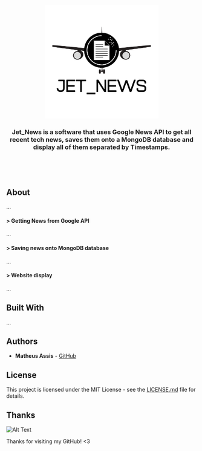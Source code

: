 <p align="center">
  <img width="300" height="300" src="/static/jet_news_logo.png">
</p>
<h3 align="center">
  Jet_News is a software that uses Google News API to get all recent tech news, saves them onto a MongoDB database and display all of them separated by Timestamps.
</h3>
</br>
</br>
</br>

## About

...

#### > Getting News from Google API

...

#### > Saving news onto MongoDB database

...

#### > Website display

...

## Built With

...

## Authors

* **Matheus Assis** - [GitHub](https://github.com/MatheusMAssis)

## License

This project is licensed under the MIT License - see the [LICENSE.md](LICENSE.md) file for details.

## Thanks

![Alt Text](https://media.giphy.com/media/vFKqnCdLPNOKc/giphy.gif)

Thanks for visiting my GitHub! <3
